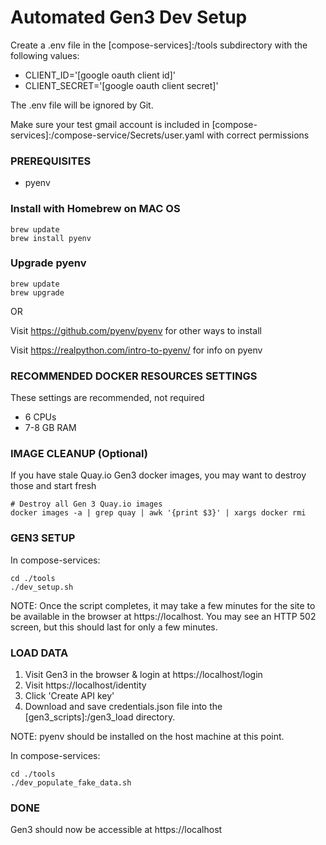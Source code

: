 # Automated Gen3 Dev Setup

Create a .env file in the [compose-services]:/tools subdirectory with the following values:

- CLIENT_ID='[google oauth client id]'
- CLIENT_SECRET='[google oauth client secret]'

The .env file will be ignored by Git.

Make sure your test gmail account is included in [compose-services]:/compose-service/Secrets/user.yaml with correct permissions

### PREREQUISITES
- pyenv

### Install with Homebrew on MAC OS
```
brew update
brew install pyenv
```

### Upgrade pyenv
```
brew update
brew upgrade
```
OR

Visit https://github.com/pyenv/pyenv for other ways to install

Visit https://realpython.com/intro-to-pyenv/ for info on pyenv

### RECOMMENDED DOCKER RESOURCES SETTINGS
These settings are recommended, not required
- 6 CPUs
- 7-8 GB RAM

### IMAGE CLEANUP (Optional)
If you have stale Quay.io Gen3 docker images, you may want to destroy those and start fresh

```
# Destroy all Gen 3 Quay.io images
docker images -a | grep quay | awk '{print $3}' | xargs docker rmi
```

### GEN3 SETUP

In compose-services:
```
cd ./tools
./dev_setup.sh
```

NOTE:  Once the script completes, it may take a few minutes for the site to be available in the browser at https://localhost.  You may see an HTTP 502 screen, but this should last for only a few minutes.


### LOAD DATA

1. Visit Gen3 in the browser & login at https://localhost/login
2. Visit https://localhost/identity
3. Click 'Create API key'
4. Download and save credentials.json file into the [gen3_scripts]:/gen3_load directory.

NOTE:  pyenv should be installed on the host machine at this point.

In compose-services:
```
cd ./tools
./dev_populate_fake_data.sh
```

### DONE
Gen3 should now be accessible at https://localhost